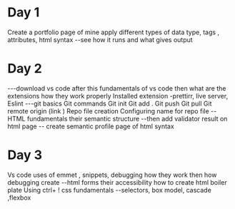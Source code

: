  # Day 1
Create a portfolio page of mine apply different types of data type, tags , attributes, html syntax 
--see how it runs and what gives output 


# Day 2
---download vs code after this fundamentals of vs code then what are the extensions how they work properly 
Installed extension -prettirr, live server, Eslint
---git basics
Git commands 
Git init
Git add .
Git push
Git pull
Git remote origin (link )
Repo file creation 
Configuring name for repo file 
--HTML fundamentals their semantic structure 
--then add validator result on html page 
-- create semantic profile page of html syntax

# Day 3

Vs code uses of emmet , snippets, debugging how they work then how debugging create 
--html forms their accessibility how to create html boiler plate 
Using ctrl+ ! 
css fundamentals 
--selectors, box model, cascade ,flexbox